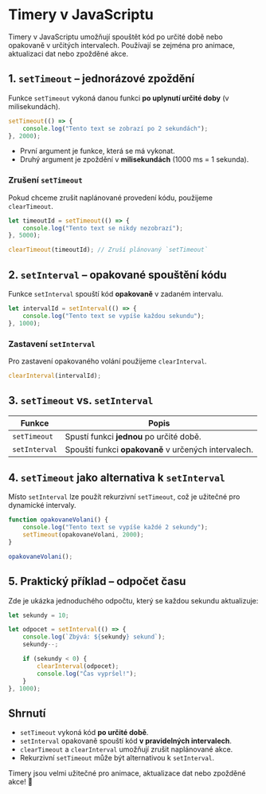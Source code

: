 # Timery v JavaScriptu

Timery v JavaScriptu umožňují spouštět kód po určité době nebo opakovaně v určitých intervalech. Používají se zejména pro animace, aktualizaci dat nebo zpožděné akce.

## 1. `setTimeout` – jednorázové zpoždění
Funkce `setTimeout` vykoná danou funkci **po uplynutí určité doby** (v milisekundách).

```javascript
setTimeout(() => {
    console.log("Tento text se zobrazí po 2 sekundách");
}, 2000);
```

- První argument je funkce, která se má vykonat.
- Druhý argument je zpoždění v **milisekundách** (1000 ms = 1 sekunda).

### Zrušení `setTimeout`
Pokud chceme zrušit naplánované provedení kódu, použijeme `clearTimeout`.

```javascript
let timeoutId = setTimeout(() => {
    console.log("Tento text se nikdy nezobrazí");
}, 5000);

clearTimeout(timeoutId); // Zruší plánovaný `setTimeout`
```

## 2. `setInterval` – opakované spouštění kódu
Funkce `setInterval` spouští kód **opakovaně** v zadaném intervalu.

```javascript
let intervalId = setInterval(() => {
    console.log("Tento text se vypíše každou sekundu");
}, 1000);
```

### Zastavení `setInterval`
Pro zastavení opakovaného volání použijeme `clearInterval`.

```javascript
clearInterval(intervalId);
```

## 3. `setTimeout` vs. `setInterval`
| Funkce | Popis |
|--------|--------|
| `setTimeout` | Spustí funkci **jednou** po určité době. |
| `setInterval` | Spouští funkci **opakovaně** v určených intervalech. |

## 4. `setTimeout` jako alternativa k `setInterval`
Místo `setInterval` lze použít rekurzivní `setTimeout`, což je užitečné pro dynamické intervaly.

```javascript
function opakovaneVolani() {
    console.log("Tento text se vypíše každé 2 sekundy");
    setTimeout(opakovaneVolani, 2000);
}

opakovaneVolani();
```

## 5. Praktický příklad – odpočet času
Zde je ukázka jednoduchého odpočtu, který se každou sekundu aktualizuje:

```javascript
let sekundy = 10;

let odpocet = setInterval(() => {
    console.log(`Zbývá: ${sekundy} sekund`);
    sekundy--;

    if (sekundy < 0) {
        clearInterval(odpocet);
        console.log("Čas vypršel!");
    }
}, 1000);
```

## Shrnutí
- `setTimeout` vykoná kód **po určité době**.
- `setInterval` opakovaně spouští kód **v pravidelných intervalech**.
- `clearTimeout` a `clearInterval` umožňují zrušit naplánované akce.
- Rekurzivní `setTimeout` může být alternativou k `setInterval`.

Timery jsou velmi užitečné pro animace, aktualizace dat nebo zpožděné akce! 🚀
